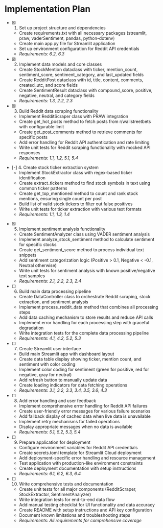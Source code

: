 # Implementation Plan

- [x] 1. Set up project structure and dependencies
  - Create requirements.txt with all necessary packages (streamlit, praw, vaderSentiment, pandas, python-dotenv)
  - Create main app.py file for Streamlit application
  - Set up environment configuration for Reddit API credentials
  - _Requirements: 6.2, 6.3_

- [x] 2. Implement data models and core classes
  - Create StockMention dataclass with ticker, mention_count, sentiment_score, sentiment_category, and last_updated fields
  - Create RedditPost dataclass with id, title, content, comments, created_utc, and score fields
  - Create SentimentResult dataclass with compound_score, positive, negative, neutral, and category fields
  - _Requirements: 1.3, 2.2, 2.3_

- [x] 3. Build Reddit data scraping functionality
  - Implement RedditScraper class with PRAW integration
  - Create get_hot_posts method to fetch posts from r/wallstreetbets with configurable limit
  - Create get_post_comments method to retrieve comments for specific posts
  - Add error handling for Reddit API authentication and rate limiting
  - Write unit tests for Reddit scraping functionality with mocked API responses
  - _Requirements: 1.1, 1.2, 5.1, 5.4_

- [-] 4. Create stock ticker extraction system
  - Implement StockExtractor class with regex-based ticker identification
  - Create extract_tickers method to find stock symbols in text using common ticker patterns
  - Create get_top_mentioned method to count and rank stock mentions, ensuring single count per post
  - Build list of valid stock tickers to filter out false positives
  - Write unit tests for ticker extraction with various text formats
  - _Requirements: 1.1, 1.3, 1.4_

- [x] 5. Implement sentiment analysis functionality
  - Create SentimentAnalyzer class using VADER sentiment analysis
  - Implement analyze_stock_sentiment method to calculate sentiment for specific stocks
  - Create get_sentiment_score method to process individual text snippets
  - Add sentiment categorization logic (Positive > 0.1, Negative < -0.1, Neutral otherwise)
  - Write unit tests for sentiment analysis with known positive/negative text samples
  - _Requirements: 2.1, 2.2, 2.3, 2.4_

- [ ] 6. Build main data processing pipeline
  - Create DataController class to orchestrate Reddit scraping, stock extraction, and sentiment analysis
  - Implement process_reddit_data method that combines all processing steps
  - Add data caching mechanism to store results and reduce API calls
  - Implement error handling for each processing step with graceful degradation
  - Write integration tests for the complete data processing pipeline
  - _Requirements: 4.1, 4.2, 5.2, 5.3_

- [ ] 7. Create Streamlit user interface
  - Build main Streamlit app with dashboard layout
  - Create data table display showing ticker, mention count, and sentiment with color coding
  - Implement color coding for sentiment (green for positive, red for negative, gray for neutral)
  - Add refresh button to manually update data
  - Create loading indicators for data fetching operations
  - _Requirements: 3.1, 3.2, 3.3, 3.4, 3.5, 3.6, 4.3_

- [ ] 8. Add error handling and user feedback
  - Implement comprehensive error handling for Reddit API failures
  - Create user-friendly error messages for various failure scenarios
  - Add fallback display of cached data when live data is unavailable
  - Implement retry mechanisms for failed operations
  - Display appropriate messages when no data is available
  - _Requirements: 5.1, 5.2, 5.3, 5.4_

- [ ] 9. Prepare application for deployment
  - Configure environment variables for Reddit API credentials
  - Create secrets.toml template for Streamlit Cloud deployment
  - Add deployment-specific error handling and resource management
  - Test application with production-like environment constraints
  - Create deployment documentation with setup instructions
  - _Requirements: 6.1, 6.2, 6.3, 6.4_

- [ ] 10. Write comprehensive tests and documentation
  - Create unit tests for all major components (RedditScraper, StockExtractor, SentimentAnalyzer)
  - Write integration tests for end-to-end data flow
  - Add manual testing checklist for UI functionality and data accuracy
  - Create README with setup instructions and API key configuration
  - Document known limitations and troubleshooting steps
  - _Requirements: All requirements for comprehensive coverage_